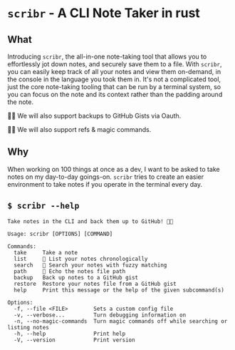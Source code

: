 # `scribr` - A CLI Note Taker in rust

## What

Introducing `scribr`, the all-in-one note-taking tool that allows you to effortlessly jot down notes, and securely save
them to a file. With `scribr`, you can easily keep track of all your notes and view them on-demand, in the console in
the language you took them in. It's not a complicated tool, just the core note-taking tooling that can be run by a
terminal system, so you can focus on the note and its context rather than the padding around the note.

🔨👷 We will also support backups to GitHub Gists via Oauth. 

🔨👷 We will also support refs & magic commands. 

## Why

When working on 100 things at once as a dev, I want to be asked to take notes on my day-to-day goings-on. `scribr` 
tries to create an easier environment to take notes if you operate in the terminal every day.

## `$ scribr --help`

```
Take notes in the CLI and back them up to GitHub! 📓🚀

Usage: scribr [OPTIONS] [COMMAND]

Commands:
  take     Take a note
  list     📑 List your notes chronologically
  search   🔎 Search your notes with fuzzy matching
  path     📁 Echo the notes file path
  backup   Back up notes to a GitHub gist
  restore  Restore your notes file from a GitHub gist
  help     Print this message or the help of the given subcommand(s)

Options:
  -f, --file <FILE>        Sets a custom config file
  -v, --verbose...         Turn debugging information on
  -n, --no-magic-commands  Turn magic commands off while searching or listing notes
  -h, --help               Print help
  -V, --version            Print version
```